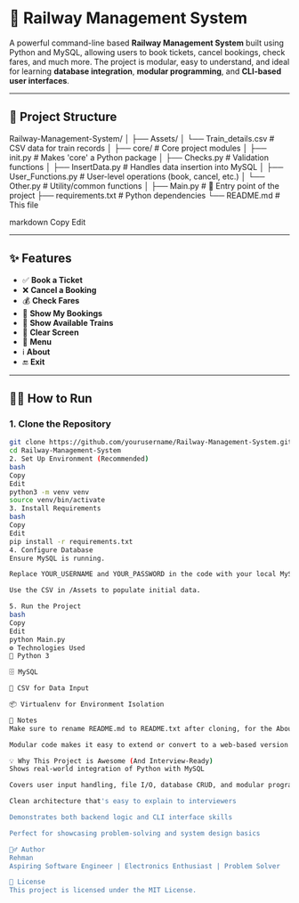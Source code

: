 # 🚆 Railway Management System

A powerful command-line based **Railway Management System** built using Python and MySQL, allowing users to book tickets, cancel bookings, check fares, and much more. The project is modular, easy to understand, and ideal for learning **database integration**, **modular programming**, and **CLI-based user interfaces**.

---

## 📁 Project Structure

Railway-Management-System/ │ ├── Assets/ │ └── Train_details.csv # CSV data for train records │ ├── core/ # Core project modules │ ├── init.py # Makes 'core' a Python package │ ├── Checks.py # Validation functions │ ├── InsertData.py # Handles data insertion into MySQL │ ├── User_Functions.py # User-level operations (book, cancel, etc.) │ └── Other.py # Utility/common functions │ ├── Main.py # 🚀 Entry point of the project ├── requirements.txt # Python dependencies └── README.md # This file

markdown
Copy
Edit

---

## ✨ Features

- ✅ **Book a Ticket**
- ❌ **Cancel a Booking**
- 💰 **Check Fares**
- 📄 **Show My Bookings**
- 🚉 **Show Available Trains**
- 🧹 **Clear Screen**
- 📜 **Menu**
- ℹ️ **About**
- 🔚 **Exit**

---

## 🧑‍💻 How to Run

### 1. Clone the Repository

```bash
git clone https://github.com/yourusername/Railway-Management-System.git
cd Railway-Management-System
2. Set Up Environment (Recommended)
bash
Copy
Edit
python3 -m venv venv
source venv/bin/activate
3. Install Requirements
bash
Copy
Edit
pip install -r requirements.txt
4. Configure Database
Ensure MySQL is running.

Replace YOUR_USERNAME and YOUR_PASSWORD in the code with your local MySQL credentials.

Use the CSV in /Assets to populate initial data.

5. Run the Project
bash
Copy
Edit
python Main.py
⚙️ Technologies Used
🐍 Python 3

🗄️ MySQL

🧮 CSV for Data Input

📦 Virtualenv for Environment Isolation

📌 Notes
Make sure to rename README.md to README.txt after cloning, for the About() function to work correctly.

Modular code makes it easy to extend or convert to a web-based version in the future.

💡 Why This Project is Awesome (And Interview-Ready)
Shows real-world integration of Python with MySQL

Covers user input handling, file I/O, database CRUD, and modular programming

Clean architecture that's easy to explain to interviewers

Demonstrates both backend logic and CLI interface skills

Perfect for showcasing problem-solving and system design basics

🙋‍♂️ Author
Rehman
Aspiring Software Engineer | Electronics Enthusiast | Problem Solver

📃 License
This project is licensed under the MIT License.
